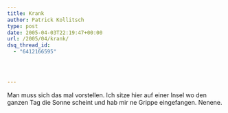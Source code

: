 ```yaml
---
title: Krank
author: Patrick Kollitsch
type: post
date: 2005-04-03T22:19:47+00:00
url: /2005/04/krank/
dsq_thread_id:
  - "6412166595"




---
```

Man muss sich das mal vorstellen. Ich sitze hier auf einer Insel wo den ganzen Tag die Sonne scheint und hab mir ne Grippe eingefangen. Nenene.